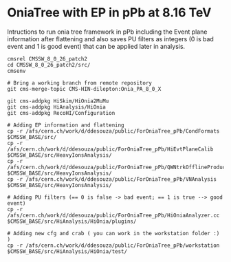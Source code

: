 # OniaTree with EP in pPb at 8.16 TeV

Intructions to run onia tree framework in pPb including the Event plane information after flattening and also saves PU filters as integers (0 is bad event and 1 is good event) that can be applied later in analysis. 

```
cmsrel CMSSW_8_0_26_patch2
cd CMSSW_8_0_26_patch2/src/
cmsenv

# Bring a working branch from remote repository
git cms-merge-topic CMS-HIN-dilepton:Onia_PA_8_0_X

git cms-addpkg HiSkim/HiOnia2MuMu
git cms-addpkg HiAnalysis/HiOnia
git cms-addpkg RecoHI/Configuration

# Adding EP information and flattening
cp -r /afs/cern.ch/work/d/ddesouza/public/ForOniaTree_pPb/CondFormats $CMSSW_BASE/src/
cp -r /afs/cern.ch/work/d/ddesouza/public/ForOniaTree_pPb/HiEvtPlaneCalib $CMSSW_BASE/src/HeavyIonsAnalysis/
cp -r /afs/cern.ch/work/d/ddesouza/public/ForOniaTree_pPb/QWNtrkOfflineProducer $CMSSW_BASE/src/HeavyIonsAnalysis/
cp -r /afs/cern.ch/work/d/ddesouza/public/ForOniaTree_pPb/VNAnalysis $CMSSW_BASE/src/HeavyIonsAnalysis/

# Adding PU filters (== 0 is false -> bad event; == 1 is true --> good event)
cp -r /afs/cern.ch/work/d/ddesouza/public/ForOniaTree_pPb/HiOniaAnalyzer.cc $CMSSW_BASE/src/HiAnalysis/HiOnia/plugins/

# Adding new cfg and crab ( you can work in the workstation folder :) )
cp -r /afs/cern.ch/work/d/ddesouza/public/ForOniaTree_pPb/workstation $CMSSW_BASE/src/HiAnalysis/HiOnia/test/
```
